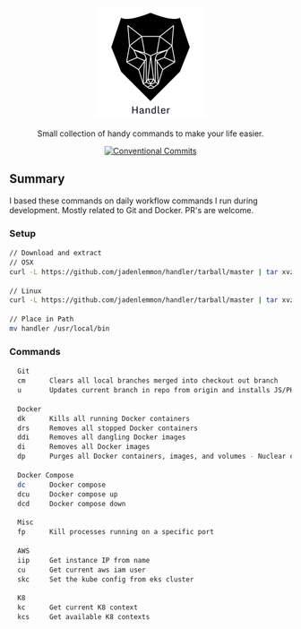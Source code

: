 <p align="center">
  <a href="https://github.com/jadenlemmon/handler"><img src="./img/logo.png" width="200" alt="Logo"></a>
</p>

<p align="center">
  Small collection of handy commands to make your life easier.
</p>

<p align="center">
  <a href="#badge"><img src="https://img.shields.io/badge/Conventional%20Commits-1.0.0-yellow.svg" alt="Conventional Commits"></a>
</p>

## Summary

I based these commands on daily workflow commands I run during development. Mostly related to Git and Docker.
PR's are welcome.

### Setup

```bash
// Download and extract
// OSX
curl -L https://github.com/jadenlemmon/handler/tarball/master | tar xvz --strip-components=2 '*handler'

// Linux
curl -L https://github.com/jadenlemmon/handler/tarball/master | tar xvz --strip-components=2 --wildcards '*handler'

// Place in Path
mv handler /usr/local/bin
```

### Commands

```bash
  Git
  cm      Clears all local branches merged into checkout out branch
  u       Updates current branch in repo from origin and installs JS/PHP dependencies

  Docker
  dk      Kills all running Docker containers
  drs     Removes all stopped Docker containers
  ddi     Removes all dangling Docker images
  di      Removes all Docker images
  dp      Purges all Docker containers, images, and volumes - Nuclear option

  Docker Compose
  dc      Docker compose
  dcu     Docker compose up
  dcd     Docker compose down

  Misc
  fp      Kill processes running on a specific port

  AWS
  iip     Get instance IP from name
  cu      Get current aws iam user
  skc     Set the kube config from eks cluster

  K8
  kc      Get current K8 context
  kcs     Get available K8 contexts
```
